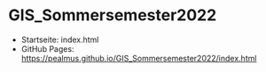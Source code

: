# GIS_Sommersemester2022

- Startseite: index.html
- GitHub Pages: https://pealmus.github.io/GIS_Sommersemester2022/index.html
